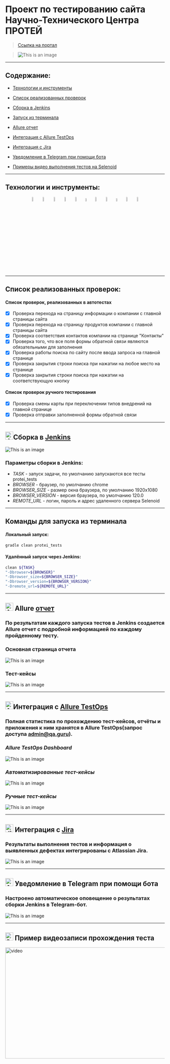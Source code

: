 # Проект по тестированию сайта Научно-Технического Центра ПРОТЕЙ
> <a target="_blank" href="https://protei.ru/">Ссылка на портал</a>

> ![This is an image](/design/images/logo.svg)
____
## **Содержание:**

* <a href="#tools">Технологии и инструменты</a>

* <a href="#cases">Список реализованных проверок</a>

* <a href="#jenkins">Сборка в Jenkins</a>

* <a href="#console">Запуск из терминала</a>

* <a href="#allure">Allure отчет</a>

* <a href="#allure-testops">Интеграция с Allure TestOps</a>

* <a href="#jira">Интеграция с Jira</a>

* <a href="#telegram">Уведомление в Telegram при помощи бота</a>

* <a href="#video">Примеры видео выполнения тестов на Selenoid</a>
____
<a id="tools"></a>
## <a name="Технологии и инструменты">**Технологии и инструменты:**</a>

<p align="center">
<img width="6%" title="IntelliJ IDEA" src="design/icons/intellij-original.svg">
<img width="6%" title="Java" src="design/icons/java-original-wordmark.svg">
<img width="6%" title="Selenide" src="design/icons/Selenide.png">
<img width="6%" title="Selenoid" src="design/icons/Selenoid.png">
<img width="6%" title="Allure Report" src="design/icons/Allure_Report.png">
<img width="5%" title="Allure TestOps" src="design/icons/AllureTestOps.png">
<img width="6%" title="Gradle" src="design/icons/gradle-original.svg">
<img width="6%" title="JUnit5" src="design/icons/junit-original-wordmark.svg">
<img width="5%" title="Jira" src="design/icons/jira-original-wordmark.svg">
<img width="6%" title="GitHub" src="design/icons/github-original-wordmark.svg">
<img width="6%" title="Jenkins" src="design/icons/jenkins-original.svg">
</p>

____
<a id="cases"></a>
## <a name="Список реализованных проверок">**Список реализованных проверок:**</a>
#### Список проверок, реализованных в автотестах
- [x] Проверка перехода на страницу информации о компании с главной страницы сайта
- [x] Проверка перехода на страницу продуктов компании с главной страницы сайта
- [x] Проверка соответствия контактов компании на странице "Контакты"
- [x] Проверка того, что все поля формы обратной связи являются обязательными для заполнения
- [x] Проверка работы поиска по сайту после ввода запроса на главной странице
- [x] Проверка закрытия строки поиска при нажатии на любое место на странице
- [x] Проверка закрытия строки поиска при нажатии на соответствующую кнопку
#### Список проверок ручного тестирования
- [x] Проверка смены карты при переключении типов внедрений на главной странице
- [x] Проверка отправки заполненной формы обратной связи

____
<a id="jenkins"></a>
## <img alt="Jenkins" height="25" src="design/icons/jenkins-original.svg" width="25"/></a><a name="Сборка"></a>Сборка в [Jenkins](https://jenkins.autotests.cloud/job/26-Lorminel-protei/)</a>

 ![This is an image](/design/images/jenkins.png)

### **Параметры сборки в Jenkins:**

- *TASK* - запуск задачи, по умолчанию запускаются все тесты protei_tests
- *BROWSER* - браузер, по умолчанию chrome
- *BROWSER_SIZE* - размер окна браузера, по умолчанию 1920x1080
- *BROWSER_VERSION* - версия браузера, по умолчанию 120.0
- *REMOTE_URL* - логин, пароль и адрес удаленного сервера Selenoid
____
<a id="console"></a>
## Команды для запуска из терминала


#### Локальный запуск:
```bash  
gradle clean protei_tests
```

#### Удалённый запуск через Jenkins:
```bash  
clean ${TASK} 
"-Dbrowser=${BROWSER}" 
"-Dbrowser_size=${BROWSER_SIZE}" 
"-Dbrowser_version=${BROWSER_VERSION}" 
"-Dremote_url=${REMOTE_URL}"
```
____
<a id="allure"></a>
## <img alt="Allure" height="25" src="design/icons/Allure_Report.png" width="25"/></a> <a name="Allure"></a>Allure [отчет](https://jenkins.autotests.cloud/job/26-Lorminel-protei/allure/)</a>
### По результатам каждого запуска тестов в Jenkins создается Allure отчет с подробной информацией по каждому пройденному тесту.

### Основная страница отчета
![This is an image](/design/images/allure_report2.png)

### Тест-кейсы
![This is an image](/design/images/allure_report.png)

____
<a id="allure-testops"></a>
## <img alt="Allure" height="25" src="design/icons/Allure_Report.png" width="25"/></a>Интеграция с <a target="_blank" href="https://allure.autotests.cloud/project/4202/dashboards">Allure TestOps</a>
### Полная статистика по прохождению тест-кейсов, отчёты и приложения к ним хранятся в Allure TestOps(запрос доступа admin@qa.guru).

### *Allure TestOps Dashboard*
![This is an image](/design/images/allure_dashboard.png)

### *Автоматизированные тест-кейсы*
![This is an image](/design/images/allure_auto.png)

### *Ручные тест-кейсы*
![This is an image](/design/images/allure_manual.png)

____
<a id="jira"></a>
## <img alt="Jira" height="25" src="design/icons/jira-original-wordmark.svg" width="25"/></a> Интеграция с <a target="_blank" href="https://jira.autotests.cloud/browse/HOMEWORK-1201">Jira</a>
### Результаты выполнения тестов и информация о выявленных дефектах интегрированы с Atlassian Jira.
![This is an image](/design/images/jira.png)

____
<a id="telegram"></a>
## <img alt="Allure" height="25" src="design/icons/Telegram.png" width="25"/></a> Уведомление в Telegram при помощи бота
### Настроено автоматическое оповещение о результатах сборки Jenkins в Telegram-бот.
![This is an image](/design/images/telegramBot.png)

____
<a id="video"></a>
## <img alt="Selenoid" height="25" src="design/icons/Selenoid.png" width="25"/></a> Пример видеозаписи прохождения теста

<img title="Selenoid Video" src="design/images/video.gif" width="550" height="350"  alt="video">   
